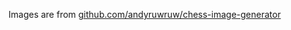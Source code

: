 Images are from [github.com/andyruwruw/chess-image-generator](https://github.com/andyruwruw/chess-image-generator/tree/6b76d1b32454636c483d7f716aa5c3767dc8ec13/src/resources/alpha)
